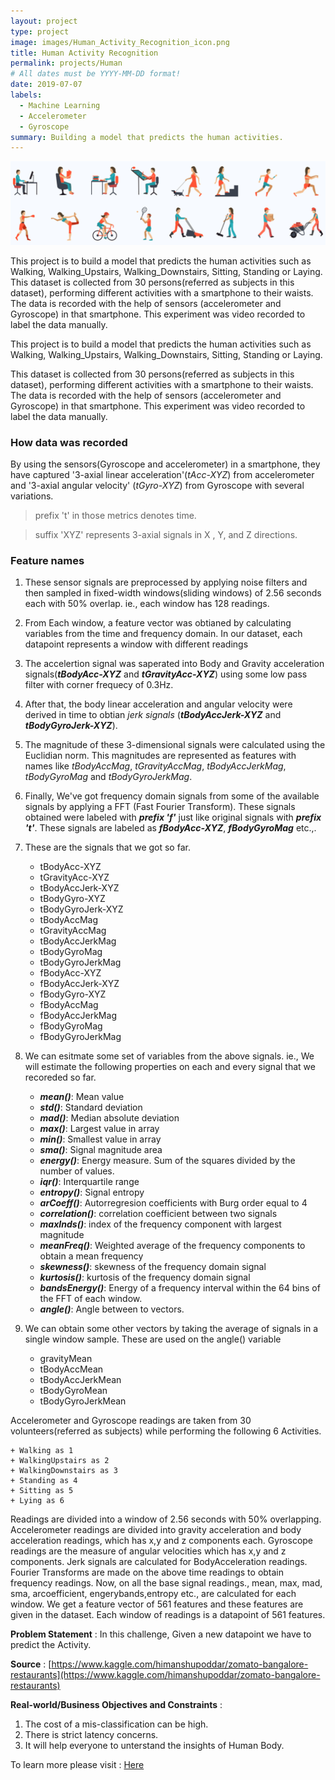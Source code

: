 ```yaml
---
layout: project
type: project
image: images/Human_Activity_Recognition_icon.png
title: Human Activity Recognition
permalink: projects/Human
# All dates must be YYYY-MM-DD format!
date: 2019-07-07
labels:
  - Machine Learning
  - Accelerometer
  - Gyroscope
summary: Building a model that predicts the human activities.
---
```


<img class="ui image" src="../images/Human_Activity_Recognition_Banner.png">

This project is to build a model that predicts the human activities such as Walking, Walking_Upstairs, Walking_Downstairs, Sitting, Standing or Laying. This dataset is collected from 30 persons(referred as subjects in this dataset), performing different activities with a smartphone to their waists. The data is recorded with the help of sensors (accelerometer and Gyroscope) in that smartphone. This experiment was video recorded to label the data manually.

This project is to build a model that predicts the human activities such as Walking, Walking_Upstairs, Walking_Downstairs, Sitting, Standing or Laying.

This dataset is collected from 30 persons(referred as subjects in this dataset), performing different activities with a smartphone to their waists. The data is recorded with the help of sensors (accelerometer and Gyroscope) in that smartphone. This experiment was video recorded to label the data manually.

### How data was recorded

By using the sensors(Gyroscope and accelerometer) in a smartphone, they have captured '3-axial linear acceleration'(_tAcc-XYZ_) from accelerometer and '3-axial angular velocity' (_tGyro-XYZ_) from Gyroscope with several variations. 

> prefix 't' in those metrics denotes time.

> suffix 'XYZ' represents 3-axial signals in X , Y, and Z directions.

### Feature names

1. These sensor signals are preprocessed by applying noise filters and then sampled in fixed-width windows(sliding windows) of 2.56 seconds each with 50% overlap. ie., each window has 128 readings.<br>

2. From Each window, a feature vector was obtianed by calculating variables from the time and frequency domain. In our dataset, each datapoint represents a window with different readings<br>


3. The accelertion signal was saperated into Body and Gravity acceleration signals(___tBodyAcc-XYZ___ and ___tGravityAcc-XYZ___) using some low pass filter with corner frequecy of 0.3Hz.


4. After that, the body linear acceleration and angular velocity were derived in time to obtian _jerk signals_ (___tBodyAccJerk-XYZ___ and ___tBodyGyroJerk-XYZ___). 


5. The magnitude of these 3-dimensional signals were calculated using the Euclidian norm. This magnitudes are represented as features with names like _tBodyAccMag_, _tGravityAccMag_, _tBodyAccJerkMag_, _tBodyGyroMag_ and _tBodyGyroJerkMag_.


6. Finally, We've got frequency domain signals from some of the available signals by applying a FFT (Fast Fourier Transform). These signals obtained were labeled with ___prefix 'f'___ just like original signals with ___prefix 't'___. These signals are labeled as ___fBodyAcc-XYZ___, ___fBodyGyroMag___ etc.,.


7. These are the signals that we got so far.

	+ tBodyAcc-XYZ
	+ tGravityAcc-XYZ
	+ tBodyAccJerk-XYZ
	+ tBodyGyro-XYZ
	+ tBodyGyroJerk-XYZ
	+ tBodyAccMag
	+ tGravityAccMag
	+ tBodyAccJerkMag
	+ tBodyGyroMag
	+ tBodyGyroJerkMag
	+ fBodyAcc-XYZ
	+ fBodyAccJerk-XYZ
	+ fBodyGyro-XYZ
	+ fBodyAccMag
	+ fBodyAccJerkMag
	+ fBodyGyroMag
	+ fBodyGyroJerkMag

8. We can esitmate some set of variables from the above signals. ie., We will estimate the following properties on each and every signal that we recoreded so far.

	+ ___mean()___: Mean value
	+ ___std()___: Standard deviation
	+ ___mad()___: Median absolute deviation 
	+ ___max()___: Largest value in array
	+ ___min()___: Smallest value in array
	+ ___sma()___: Signal magnitude area
	+ ___energy()___: Energy measure. Sum of the squares divided by the number of values. 
	+ ___iqr()___: Interquartile range 
	+ ___entropy()___: Signal entropy
	+ ___arCoeff()___: Autorregresion coefficients with Burg order equal to 4
	+ ___correlation()___: correlation coefficient between two signals
	+ ___maxInds()___: index of the frequency component with largest magnitude
	+ ___meanFreq()___: Weighted average of the frequency components to obtain a mean frequency
	+ ___skewness()___: skewness of the frequency domain signal 
	+ ___kurtosis()___: kurtosis of the frequency domain signal 
	+ ___bandsEnergy()___: Energy of a frequency interval within the 64 bins of the FFT of each window.
	+ ___angle()___: Angle between to vectors.

9. We can obtain some other vectors by taking the average of signals in a single window sample. These are used on the angle() variable

	+ gravityMean
	+ tBodyAccMean
	+ tBodyAccJerkMean
	+ tBodyGyroMean
	+ tBodyGyroJerkMean

Accelerometer and Gyroscope readings are taken from 30 volunteers(referred as subjects) while performing the following 6 Activities.

	+ Walking as 1
	+ WalkingUpstairs as 2
	+ WalkingDownstairs as 3
	+ Standing as 4
	+ Sitting as 5
	+ Lying as 6

Readings are divided into a window of 2.56 seconds with 50% overlapping. Accelerometer readings are divided into gravity acceleration and body acceleration readings, which has x,y and z components each. Gyroscope readings are the measure of angular velocities which has x,y and z components. Jerk signals are calculated for BodyAcceleration readings. Fourier Transforms are made on the above time readings to obtain frequency readings. Now, on all the base signal readings., mean, max, mad, sma, arcoefficient, engerybands,entropy etc., are calculated for each window. We get a feature vector of 561 features and these features are given in the dataset. Each window of readings is a datapoint of 561 features.

<b>Problem Statement</b> : In this challenge, Given a new datapoint we have to predict the Activity.

<b>Source</b> : [https://www.kaggle.com/himanshupoddar/zomato-bangalore-restaurants](https://www.kaggle.com/himanshupoddar/zomato-bangalore-restaurants)

<b>Real-world/Business Objectives and Constraints</b> : 
1. The cost of a mis-classification can be high.
2. There is strict latency concerns.
3. It will help everyone to unterstand the insights of Human Body.

To learn more please visit : [Here](https://github.com/Souravban/Human-Activity-Recognition)
